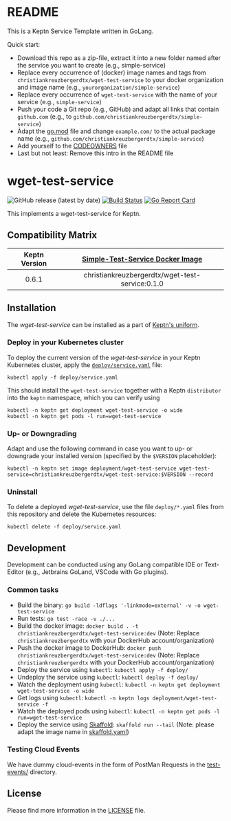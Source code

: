 # README

This is a Keptn Service Template written in GoLang. 

Quick start:

* Download this repo as a zip-file, extract it into a new folder named after the service you want to create (e.g., simple-service) 
* Replace every occurrence of (docker) image names and tags from `christiankreuzbergerdtx/wget-test-service` to your docker organization and image name (e.g., `yourorganization/simple-service`)
* Replace every occurrence of `wget-test-service` with the name of your service (e.g., `simple-service`)
* Push your code a Git repo (e.g., GitHub) and adapt all links that contain `github.com` (e.g., to `github.com/christiankreuzbergerdtx/simple-service`)
* Àdapt the [go.mod](go.mod) file and change `example.com/` to the actual package name (e.g., `github.com/christiankreuzbergerdtx/simple-service`)
* Add yourself to the [CODEOWNERS](CODEOWNERS) file
* Last but not least: Remove this intro in the README file 

# wget-test-service
![GitHub release (latest by date)](https://img.shields.io/github/v/release/christiankreuzbergerdtx/wget-test-service)
[![Build Status](https://travis-ci.org/christiankreuzbergerdtx/wget-test-service.svg?branch=master)](https://travis-ci.org/christiankreuzbergerdtx/wget-test-service)
[![Go Report Card](https://goreportcard.com/badge/github.com/christiankreuzbergerdtx/wget-test-service)](https://goreportcard.com/report/github.com/christiankreuzbergerdtx/wget-test-service)

This implements a wget-test-service for Keptn.

## Compatibility Matrix

| Keptn Version    | [Simple-Test-Service Docker Image](https://hub.docker.com/r/christiankreuzbergerdtx/wget-test-service/tags) |
|:----------------:|:----------------------------------------:|
|       0.6.1      | christiankreuzbergerdtx/wget-test-service:0.1.0 |

## Installation

The *wget-test-service* can be installed as a part of [Keptn's uniform](https://keptn.sh).

### Deploy in your Kubernetes cluster

To deploy the current version of the *wget-test-service* in your Keptn Kubernetes cluster, apply the [`deploy/service.yaml`](deploy/service.yaml) file:

```console
kubectl apply -f deploy/service.yaml
```

This should install the `wget-test-service` together with a Keptn `distributor` into the `keptn` namespace, which you can verify using

```console
kubectl -n keptn get deployment wget-test-service -o wide
kubectl -n keptn get pods -l run=wget-test-service
```

### Up- or Downgrading

Adapt and use the following command in case you want to up- or downgrade your installed version (specified by the `$VERSION` placeholder):

```console
kubectl -n keptn set image deployment/wget-test-service wget-test-service=christiankreuzbergerdtx/wget-test-service:$VERSION --record
```

### Uninstall

To delete a deployed *wget-test-service*, use the file `deploy/*.yaml` files from this repository and delete the Kubernetes resources:

```console
kubectl delete -f deploy/service.yaml
```

## Development

Development can be conducted using any GoLang compatible IDE or Text-Editor (e.g., Jetbrains GoLand, VSCode with Go plugins).

### Common tasks

* Build the binary: `go build -ldflags '-linkmode=external' -v -o wget-test-service`
* Run tests: `go test -race -v ./...`
* Build the docker image: `docker build . -t christiankreuzbergerdtx/wget-test-service:dev` (Note: Replace `christiankreuzbergerdtx` with your DockerHub account/organization)
* Push the docker image to DockerHub: `docker push christiankreuzbergerdtx/wget-test-service:dev` (Note: Replace `christiankreuzbergerdtx` with your DockerHub account/organization)
* Deploy the service using `kubectl`: `kubectl apply -f deploy/`
* Undeploy the service using `kubectl`: `kubectl deploy -f deploy/`
* Watch the deployment using `kubectl`: `kubectl -n keptn get deployment wget-test-service -o wide`
* Get logs using `kubectl`: `kubectl -n keptn logs deployment/wget-test-service -f`
* Watch the deployed pods using `kubectl`: `kubectl -n keptn get pods -l run=wget-test-service`
* Deploy the service using [Skaffold](https://skaffold.dev/): `skaffold run --tail` (Note: please adapt the image name in [skaffold.yaml](skaffold.yaml))

### Testing Cloud Events

We have dummy cloud-events in the form of PostMan Requests in the [test-events/](test-events/) directory.

## License

Please find more information in the [LICENSE](LICENSE) file.